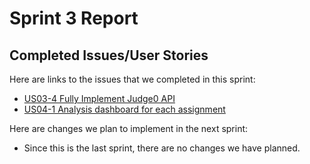 # Sprint 3 Report 
## Completed Issues/User Stories
Here are links to the issues that we completed in this sprint:
 * [US03-4 Fully Implement Judge0 API](https://github.com/aryputh/hackassign-project/issues/30)
 * [US04-1 Analysis dashboard for each assignment](https://github.com/aryputh/hackassign-project/issues/23)

Here are changes we plan to implement in the next sprint:
   * Since this is the last sprint, there are no changes we have planned.
